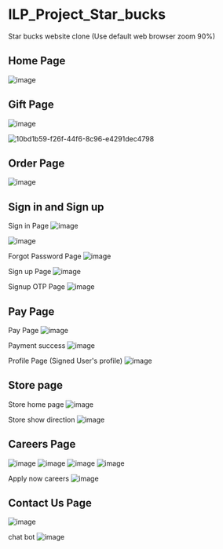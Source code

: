 # ILP_Project_Star_bucks
Star bucks website clone (Use default web browser zoom 90%)
## Home Page
![image](https://github.com/sreelachu22/ILP_Project_Star_bucks/assets/71555915/8a8aac5f-70de-4b7e-822c-4bf99a66404b)

## Gift Page
![image](https://github.com/sreelachu22/ILP_Project_Star_bucks/assets/71555915/30b92b66-182d-4689-876e-41eb0b159964)

![10bd1b59-f26f-44f6-8c96-e4291dec4798](https://github.com/sreelachu22/ILP_Project_Star_bucks/assets/71555915/5fa4fdae-915f-4777-9c2b-a83ad44fb444)

## Order Page
![image](https://github.com/sreelachu22/ILP_Project_Star_bucks/assets/71555915/875235e6-87ca-4382-b030-7d59b280876a)

## Sign in and Sign up
Sign in Page
![image](https://github.com/sreelachu22/ILP_Project_Star_bucks/assets/71555915/5e04bef2-825d-4667-8552-4981ee9db7ac)

![image](https://github.com/sreelachu22/ILP_Project_Star_bucks/assets/71555915/af2a0f99-66ed-41c2-8cfd-6af64792f7dc)

Forgot Password Page
![image](https://github.com/sreelachu22/ILP_Project_Star_bucks/assets/71555915/624ba1dd-a219-4b67-be3a-0d7bb5d374e5)

Sign up Page
![image](https://github.com/sreelachu22/ILP_Project_Star_bucks/assets/71555915/3b6cf2b5-367b-4d83-8b4f-909de9803188)

Signup OTP Page
![image](https://github.com/sreelachu22/ILP_Project_Star_bucks/assets/71555915/001e8ba2-f3cf-4d46-8e24-509fe32d593d)


## Pay Page
Pay Page
![image](https://github.com/sreelachu22/ILP_Project_Star_bucks/assets/71555915/f0000fcc-ff10-4dad-a7a6-47259dfd5bdd)

Payment success
![image](https://github.com/sreelachu22/ILP_Project_Star_bucks/assets/71555915/0ced0f19-9a12-4dda-8631-95ecc05e0a24)

Profile Page (Signed User's profile)
![image](https://github.com/sreelachu22/ILP_Project_Star_bucks/assets/71555915/f67a6fbc-08b6-457a-a646-386f773e53ca)

##  Store page
Store home page
![image](https://github.com/sreelachu22/ILP_Project_Star_bucks/assets/71555915/1d898d33-0360-420b-97ca-a2defaa3170a)

Store show direction
![image](https://github.com/sreelachu22/ILP_Project_Star_bucks/assets/71555915/a2404538-2aa9-44c0-b060-f4d02ae0bca2)

## Careers Page
![image](https://github.com/sreelachu22/ILP_Project_Star_bucks/assets/71555915/8ea655b8-00e8-4847-a7c7-32d05237e2c5)
![image](https://github.com/sreelachu22/ILP_Project_Star_bucks/assets/71555915/0fc1b534-1670-4f35-9296-88c8fd4aad53)
![image](https://github.com/sreelachu22/ILP_Project_Star_bucks/assets/71555915/1f4a31ed-6c4f-4aba-af44-28b9afb2ccb2)
![image](https://github.com/sreelachu22/ILP_Project_Star_bucks/assets/71555915/5a8346b6-6fe3-4d58-b747-19d408bb08e4)

Apply now careers
![image](https://github.com/sreelachu22/ILP_Project_Star_bucks/assets/71555915/2b25fbf0-4cfd-40f6-8a45-f4dddef03174)

## Contact Us Page
![image](https://github.com/sreelachu22/ILP_Project_Star_bucks/assets/71555915/4a7ed050-9dcd-4f29-a328-4c151a438221)

chat bot
![image](https://github.com/sreelachu22/ILP_Project_Star_bucks/assets/71555915/65e0b12c-05f8-456b-8b0c-ed4175e15209)
